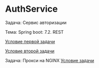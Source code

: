 # AuthService

Задача: Сервис авторизации

Тема: Spring boot: 7.2. REST

[Условие первой задачи](https://github.com/netology-code/jd-homeworks/blob/master/spring_boot_rest/task1)

[Условие второй задачи](https://github.com/netology-code/jd-homeworks/tree/master/spring_boot_rest/task2)

Задача: Прокси на NGINX
[Условие задачи](https://github.com/netology-code/jd-homeworks/blob/master/linux/task1/README.md)
